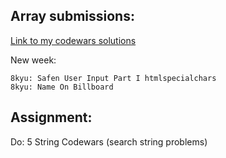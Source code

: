 ## Array submissions:
[Link to my codewars solutions](https://github.com/boobeh123/Codewars)

New week:
```
8kyu: Safen User Input Part I htmlspecialchars
8kyu: Name On Billboard
```

## Assignment:
Do: 5 String Codewars 
(search string problems)
